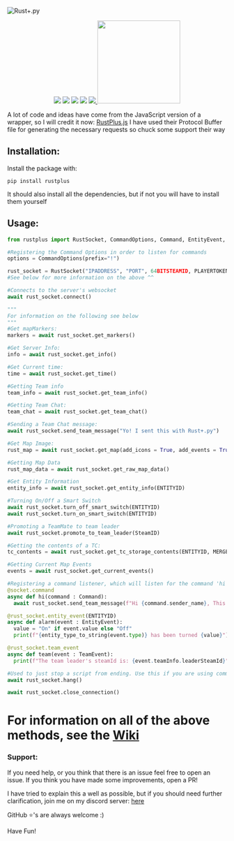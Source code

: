 ![Rust+.py](https://raw.githubusercontent.com/olijeffers0n/rustplus/master/icon.png)
<div align = "center">
	<img src = "https://static.pepy.tech/personalized-badge/rustplus?period=total&units=abbreviation&left_color=black&right_color=orange&left_text=Downloads">
	<img src = "https://img.shields.io/pypi/v/rustplus?label=PYPI%20Version">
	<img src = "https://img.shields.io/pypi/l/rustplus">
	<img src = "https://img.shields.io/github/stars/olijeffers0n/rustplus?label=GitHub%20Stars">
	<a href = "https://discord.gg/nQqJe8qvP8">
		<img src = "https://img.shields.io/discord/872406750639321088?label=Discord">
	</a>
    <img src= "https://ko-fi.com/img/githubbutton_sm.svg" href = "https://ko-fi.com/O5O3ALGLJ" width="190">
</div>

A lot of code and ideas have come from the JavaScript version of a wrapper, so I will credit it now:
[RustPlus.js](https://github.com/liamcottle/rustplus.js)
I have used their Protocol Buffer file for generating the necessary requests so chuck some support their way

## Installation:
Install the package with:
```
pip install rustplus
```
It should also install all the dependencies, but if not you will have to install them yourself

## Usage:
```py
from rustplus import RustSocket, CommandOptions, Command, EntityEvent, TeamEvent, entity_type_to_string

#Registering the Command Options in order to listen for commands
options = CommandOptions(prefix="!")

rust_socket = RustSocket("IPADDRESS", "PORT", 64BITSTEAMID, PLAYERTOKEN, command_options=options)
#See below for more information on the above ^^

#Connects to the server's websocket
await rust_socket.connect()

"""
For information on the following see below
"""
#Get mapMarkers:
markers = await rust_socket.get_markers()

#Get Server Info:
info = await rust_socket.get_info()

#Get Current time:
time = await rust_socket.get_time()

#Getting Team info
team_info = await rust_socket.get_team_info()

#Getting Team Chat:
team_chat = await rust_socket.get_team_chat()

#Sending a Team Chat message:
await rust_socket.send_team_message("Yo! I sent this with Rust+.py")

#Get Map Image:
rust_map = await rust_socket.get_map(add_icons = True, add_events = True, add_vending_machines= True, override_images = {})

#Getting Map Data
rust_map_data = await rust_socket.get_raw_map_data()

#Get Entity Information
entity_info = await rust_socket.get_entity_info(ENTITYID)

#Turning On/Off a Smart Switch
await rust_socket.turn_off_smart_switch(ENTITYID)
await rust_socket.turn_on_smart_switch(ENTITYID)

#Promoting a TeamMate to team leader
await rust_socket.promote_to_team_leader(SteamID)

#Getting the contents of a TC:
tc_contents = await rust_socket.get_tc_storage_contents(ENTITYID, MERGESTACKS : bool)

#Getting Current Map Events
events = await rust_socket.get_current_events()

#Registering a command listener, which will listen for the command 'hi' with the prefix we defined earlier
@socket.command
async def hi(command : Command): 
  await rust_socket.send_team_message(f"Hi {command.sender_name}, This is an automated reply from RustPlus.py!")

@rust_socket.entity_event(ENTITYID)
async def alarm(event : EntityEvent):
  value = "On" if event.value else "Off"
  print(f"{entity_type_to_string(event.type)} has been turned {value}")

@rust_socket.team_event
async def team(event : TeamEvent):
  print(f"The team leader's steamId is: {event.teamInfo.leaderSteamId}")

#Used to just stop a script from ending. Use this if you are using commands or events in a script
await rust_socket.hang()

await rust_socket.close_connection()
```

# For information on all of the above methods, see the [Wiki](https://github.com/olijeffers0n/rustplus/wiki)

### Support:
If you need help, or you think that there is an issue feel free to open an issue. If you think you have made some improvements, open a PR! 

I have tried to explain this a well as possible, but if you should need further clarification, join me on my discord server: [here](https://discord.gg/nQqJe8qvP8)

GitHub ⭐'s are always welcome :)

Have Fun! 
